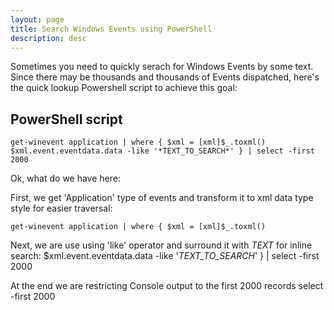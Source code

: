 ```yaml
---
layout: page
title: Search Windows Events using PowerShell
description: desc
---
```



Sometimes you need to quickly serach for Windows Events by some text. Since there may be thousands and thousands of Events dispatched, here's the
quick lookup Powershell script to achieve this goal:


## PowerShell script

    get-winevent application | where { $xml = [xml]$_.toxml() 
    $xml.event.eventdata.data -like '*TEXT_TO_SEARCH*' } | select -first 2000
    

Ok, what do we have here:

First, we get 'Application' type of events and transform it to xml data type style for easier traversal:

    get-winevent application | where { $xml = [xml]$_.toxml()

Next, we are use using 'like' operator and surround it with *TEXT* for inline search:
    $xml.event.eventdata.data -like '*TEXT_TO_SEARCH*' } | select -first 2000

At the end we are restricting Console output to the first 2000 records
    select -first 2000

